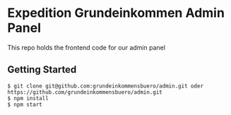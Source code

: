 # Expedition Grundeinkommen Admin Panel

This repo holds the frontend code for our admin panel

## Getting Started

```
$ git clone git@github.com:grundeinkommensbuero/admin.git oder https://github.com/grundeinkommensbuero/admin.git
$ npm install
$ npm start
```
